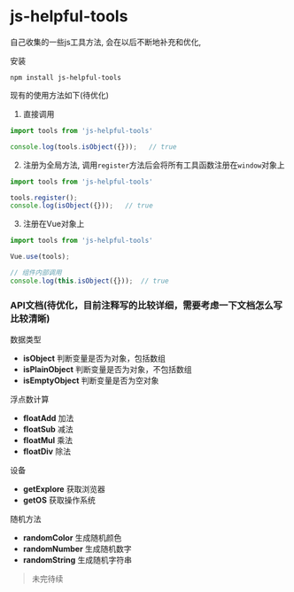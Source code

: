 # js-helpful-tools

自己收集的一些js工具方法, 会在以后不断地补充和优化,

安装
```
npm install js-helpful-tools
```

现有的使用方法如下(待优化)
1. 直接调用
```javascript
import tools from 'js-helpful-tools'

console.log(tools.isObject({}));   // true
```
2. 注册为全局方法, 调用`register`方法后会将所有工具函数注册在`window`对象上
```javascript
import tools from 'js-helpful-tools'

tools.register();
console.log(isObject({}));   // true
```
3. 注册在Vue对象上
```javascript
import tools from 'js-helpful-tools'

Vue.use(tools);

// 组件内部调用
console.log(this.isObject({}));  // true
```

### API文档(待优化，目前注释写的比较详细，需要考虑一下文档怎么写比较清晰)

数据类型
- **isObject** 判断变量是否为对象，包括数组
- **isPlainObject** 判断变量是否为对象，不包括数组
- **isEmptyObject** 判断变量是否为空对象

浮点数计算
- **floatAdd** 加法
- **floatSub** 减法
- **floatMul** 乘法
- **floatDiv** 除法

设备
- **getExplore** 获取浏览器
- **getOS** 获取操作系统

随机方法
- **randomColor** 生成随机颜色
- **randomNumber** 生成随机数字
- **randomString** 生成随机字符串

> 未完待续
